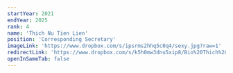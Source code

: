 ```yaml
---
startYear: 2021
endYear: 2025
rank: 4
name: 'Thich Nu Tien Lien'
position: 'Corresponding Secretary'
imageLink: 'https://www.dropbox.com/s/ipsrms2hhq5c0q4/sexy.jpg?raw=1'
redirectLink: 'https://www.dropbox.com/s/k5h0mw3dnu5xip8/Bio%20Thich%20Nu%20Tien%20Lien.pdf?raw=1'
openInSameTab: false
---
```

